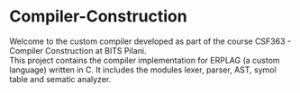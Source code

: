 # Compiler-Construction
Welcome to the custom compiler developed as part of the course CSF363 - Compiler Construction at BITS Pilani.  
This project contains the compiler implementation for ERPLAG (a custom language) written in C. It includes the modules lexer, parser, AST, symol table and sematic analyzer.
